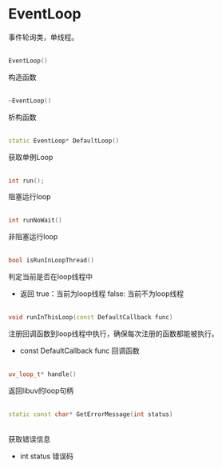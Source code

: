 # EventLoop
事件轮询类，单线程。
<br></br>
```C++
EventLoop()
```
构造函数
<br></br>
```C++
~EventLoop()
```
析构函数
<br></br>
```C++
static EventLoop* DefaultLoop()
```
获取单例Loop
<br></br>
```C++ 
int run();
```
阻塞运行loop
<br></br>
```C++ 
int runNoWait()
```
非阻塞运行loop
<br></br>
```C++ 
bool isRunInLoopThread()
```
判定当前是否在loop线程中
* 返回 true：当前为loop线程 false: 当前不为loop线程
<br></br>
```C++ 
void runInThisLoop(const DefaultCallback func)
```
注册回调函数到loop线程中执行，确保每次注册的函数都能被执行。
* const DefaultCallback func 回调函数
<br></br>
```C++ 
uv_loop_t* handle()
```
返回libuv的loop句柄
<br></br>
```C++ 
static const char* GetErrorMessage(int status)
```
 <br>获取错误信息</br>
 * int status 错误码
 
